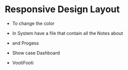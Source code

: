 # Responsive Design Layout 

- To change the color 
- In System have a file that contain all the Notes about 

- and Progess 
- Show case Dashboard
- VootiFooti
